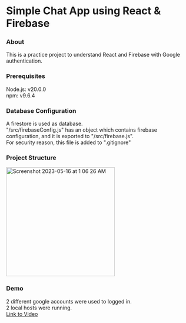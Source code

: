# Simple Chat App using React & Firebase

### About
This is a practice project to understand React and Firebase with Google authentication.

### Prerequisites
Node.js: v20.0.0 </br>
npm: v9.6.4

### Database Configuration
A firestore is used as database. </br>
"/src/firebaseConfig.js" has an object which contains firebase configuration, and it is exported to "/src/firebase.js". </br>
For security reason, this file is added to ".gitignore"

### Project Structure
<img width="295" alt="Screenshot 2023-05-16 at 1 06 26 AM" src="https://github.com/FuyaKoshiro/chat_app/assets/108311122/4af2cc96-eb3c-450c-b107-d86f7f5a4edc">

### Demo
2 different google accounts were used to logged in. </br>
2 local hosts were running. </br>
[Link to Video](https://youtu.be/STpUognUOpQ)


